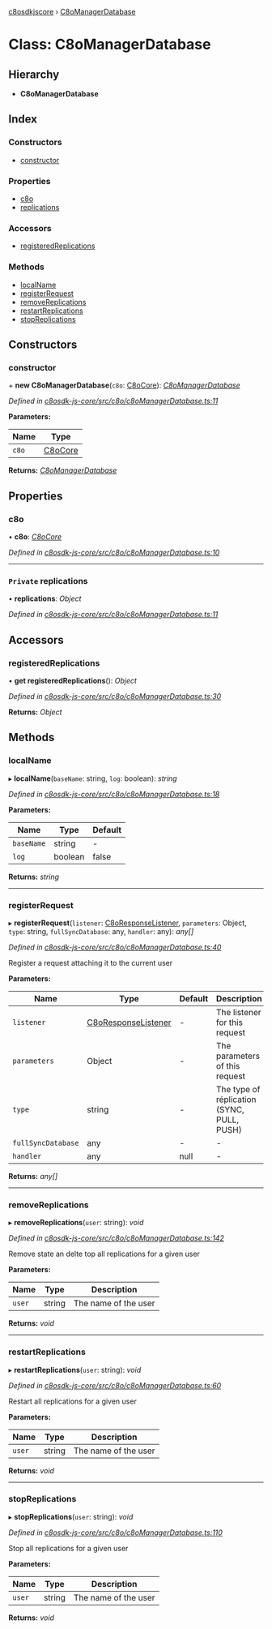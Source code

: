 [c8osdkjscore](../README.md) › [C8oManagerDatabase](c8omanagerdatabase.md)

# Class: C8oManagerDatabase

## Hierarchy

* **C8oManagerDatabase**

## Index

### Constructors

* [constructor](c8omanagerdatabase.md#constructor)

### Properties

* [c8o](c8omanagerdatabase.md#c8o)
* [replications](c8omanagerdatabase.md#private-replications)

### Accessors

* [registeredReplications](c8omanagerdatabase.md#registeredreplications)

### Methods

* [localName](c8omanagerdatabase.md#localname)
* [registerRequest](c8omanagerdatabase.md#registerrequest)
* [removeReplications](c8omanagerdatabase.md#removereplications)
* [restartReplications](c8omanagerdatabase.md#restartreplications)
* [stopReplications](c8omanagerdatabase.md#stopreplications)

## Constructors

###  constructor

\+ **new C8oManagerDatabase**(`c8o`: [C8oCore](c8ocore.md)): *[C8oManagerDatabase](c8omanagerdatabase.md)*

*Defined in [c8osdk-js-core/src/c8o/c8oManagerDatabase.ts:11](https://github.com/convertigo/c8osdk-angular/blob/d482dbd/src/c8o/c8oManagerDatabase.ts#L11)*

**Parameters:**

Name | Type |
------ | ------ |
`c8o` | [C8oCore](c8ocore.md) |

**Returns:** *[C8oManagerDatabase](c8omanagerdatabase.md)*

## Properties

###  c8o

• **c8o**: *[C8oCore](c8ocore.md)*

*Defined in [c8osdk-js-core/src/c8o/c8oManagerDatabase.ts:10](https://github.com/convertigo/c8osdk-angular/blob/d482dbd/src/c8o/c8oManagerDatabase.ts#L10)*

___

### `Private` replications

• **replications**: *Object*

*Defined in [c8osdk-js-core/src/c8o/c8oManagerDatabase.ts:11](https://github.com/convertigo/c8osdk-angular/blob/d482dbd/src/c8o/c8oManagerDatabase.ts#L11)*

## Accessors

###  registeredReplications

• **get registeredReplications**(): *Object*

*Defined in [c8osdk-js-core/src/c8o/c8oManagerDatabase.ts:30](https://github.com/convertigo/c8osdk-angular/blob/d482dbd/src/c8o/c8oManagerDatabase.ts#L30)*

**Returns:** *Object*

## Methods

###  localName

▸ **localName**(`baseName`: string, `log`: boolean): *string*

*Defined in [c8osdk-js-core/src/c8o/c8oManagerDatabase.ts:18](https://github.com/convertigo/c8osdk-angular/blob/d482dbd/src/c8o/c8oManagerDatabase.ts#L18)*

**Parameters:**

Name | Type | Default |
------ | ------ | ------ |
`baseName` | string | - |
`log` | boolean | false |

**Returns:** *string*

___

###  registerRequest

▸ **registerRequest**(`listener`: [C8oResponseListener](../interfaces/c8oresponselistener.md), `parameters`: Object, `type`: string, `fullSyncDatabase`: any, `handler`: any): *any[]*

*Defined in [c8osdk-js-core/src/c8o/c8oManagerDatabase.ts:40](https://github.com/convertigo/c8osdk-angular/blob/d482dbd/src/c8o/c8oManagerDatabase.ts#L40)*

Register a request attaching it to the current user

**Parameters:**

Name | Type | Default | Description |
------ | ------ | ------ | ------ |
`listener` | [C8oResponseListener](../interfaces/c8oresponselistener.md) | - | The listener for this request |
`parameters` | Object | - | The parameters of this request |
`type` | string | - | The type of réplication (SYNC, PULL, PUSH)  |
`fullSyncDatabase` | any | - | - |
`handler` | any |  null | - |

**Returns:** *any[]*

___

###  removeReplications

▸ **removeReplications**(`user`: string): *void*

*Defined in [c8osdk-js-core/src/c8o/c8oManagerDatabase.ts:142](https://github.com/convertigo/c8osdk-angular/blob/d482dbd/src/c8o/c8oManagerDatabase.ts#L142)*

Remove state an delte top all replications for a given user

**Parameters:**

Name | Type | Description |
------ | ------ | ------ |
`user` | string | The name of the user  |

**Returns:** *void*

___

###  restartReplications

▸ **restartReplications**(`user`: string): *void*

*Defined in [c8osdk-js-core/src/c8o/c8oManagerDatabase.ts:60](https://github.com/convertigo/c8osdk-angular/blob/d482dbd/src/c8o/c8oManagerDatabase.ts#L60)*

Restart all replications for a given user

**Parameters:**

Name | Type | Description |
------ | ------ | ------ |
`user` | string | The name of the user  |

**Returns:** *void*

___

###  stopReplications

▸ **stopReplications**(`user`: string): *void*

*Defined in [c8osdk-js-core/src/c8o/c8oManagerDatabase.ts:110](https://github.com/convertigo/c8osdk-angular/blob/d482dbd/src/c8o/c8oManagerDatabase.ts#L110)*

Stop all replications for a given user

**Parameters:**

Name | Type | Description |
------ | ------ | ------ |
`user` | string | The name of the user  |

**Returns:** *void*
